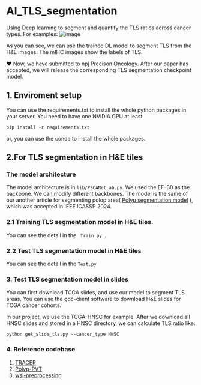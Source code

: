 # AI_TLS_segmentation
Using Deep learning to segment and quantify the TLS ratios across cancer types. For examples:
![image](https://github.com/zonechen1994/AI_TLS_segmentation/assets/47493620/718c87da-6e25-44e0-9512-a9a69b4944eb)


As you can see, we can use the trained DL model to segment TLS from the H&E images. The mIHC images show the labels of TLS. 

❤️ Now, we have submitted to npj Precison Oncology. After our paper has accepted, we will release the corresponding TLS segmentation checkpoint model. 


## 1. Enviroment setup
You  can use the requirements.txt to install the whole python packages in your server. You need to have one NVIDIA GPU at least. 

<code>pip install -r requirements.txt </code>

or, you can use the conda to install the whole packages. 


## 2.For TLS segmentation in H&E tiles
### The model architecture
The model architecture is in <code>lib/PSCANet_ab.py</code>. We used the EF-B0 as the backbone. We can modify different backbones. 
The model is the same of our another article for segmenting polop area( <a href="https://arxiv.org/abs/2309.08234" title="Polyp segmentation model">Polyp segmentation model</a> ), which was accepted in IEEE ICASSP 2024. 


### 2.1 Training TLS segmentation model in H&E tiles.
You can see the detail in the <code> Train.py </code>. 

### 2.2 Test TLS segmentation model in H&E tiles 
You can see the detail in the <code>Test.py</code>

### 3. Test TLS segmentation model in slides
You can first download TCGA slides, and use our model to segment TLS areas. You can use the gdc-client software to download H&E slides for TCGA cancer cohorts. 

In our project, we use the TCGA-HNSC for example. After we download all HNSC slides and stored in a HNSC directory, we can calculate TLS ratio like: 

<code>python get_slide_tls.py --cancer_type HNSC</code>


### 4. Reference codebase
1. <a href="https://github.com/Karel911/TRACER/tree/main" title="TRACER">TRACER</a>
2. <a href="https://github.com/DengPingFan/Polyp-PVT" title="Polyp-PVT">Polyp-PVT</a>
3. <a href="https://github.com/deroneriksson/python-wsi-preprocessing" title="wsi-preprocessing">wsi-preprocessing</a>
